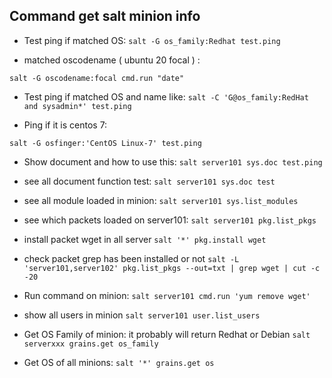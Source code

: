 ## Command get salt minion info

- Test ping if matched OS:
`
salt -G os_family:Redhat test.ping
`

- matched oscodename ( ubuntu 20 focal ) :
```
salt -G oscodename:focal cmd.run "date"
```

- Test ping if matched OS and name like:
`
salt -C 'G@os_family:RedHat and sysadmin*' test.ping
`

- Ping if it is centos 7:
```
salt -G osfinger:'CentOS Linux-7' test.ping
```

- Show document and how to use this:
`
salt server101 sys.doc test.ping
`

- see all document function test:
`
salt server101 sys.doc test
`

- see all module loaded in minion:
`
salt server101 sys.list_modules
`

- see which packets loaded on server101:
`
salt server101 pkg.list_pkgs
`

- install packet wget in all server
`
salt '*' pkg.install wget
`

- check packet grep has been installed or not
`
salt -L 'server101,server102' pkg.list_pkgs --out=txt | grep wget | cut -c -20 
`

- Run command on minion:
`
salt server101 cmd.run 'yum remove wget'
`

- show all users in minion
`
salt server101 user.list_users
`

- Get OS Family of minion: it probably will return Redhat or Debian
`
salt serverxxx grains.get os_family
`

- Get OS of all minions:
`
salt '*' grains.get os
`

